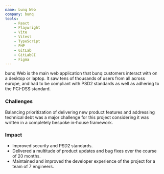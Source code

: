 ```yaml
---
name: bunq Web
company: bunq
tools:
    - React
    - Playwright
    - Vite
    - Vitest
    - TypeScript
    - PHP
    - GitLab
    - GitLabCI
    - Figma
---
```

bunq Web is the main web application that bunq customers interact with on a desktop or laptop. It saw tens of thousands of users from all across europe, and had to be compliant with PSD2 standards as well as adhering to the PCI-DSS standard.


### Challenges
Balancing prioritization of delivering new product features and addressing technical debt was a major challenge for this project considering it was written in a completely bespoke in-house framework.

### Impact
- Improved security and PSD2 standards. 
- Delivered a multitude of product updates and bug fixes over the course of 20 months.
- Maintained and improved the developer experience of the project for a team of 7 engineers.

